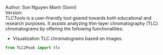 Author: Son Nguyen Manh (Sonn) \
Version: \
TLCTools is a user-friendly tool geared towards both educational and research purposes. It assists analyzing thin-layer chromatography (TLC) chromatograms by offering the following functionalities:
* Visualization TLC chromatograms based on images.


```python
from TLC2Peak import tlc
```

